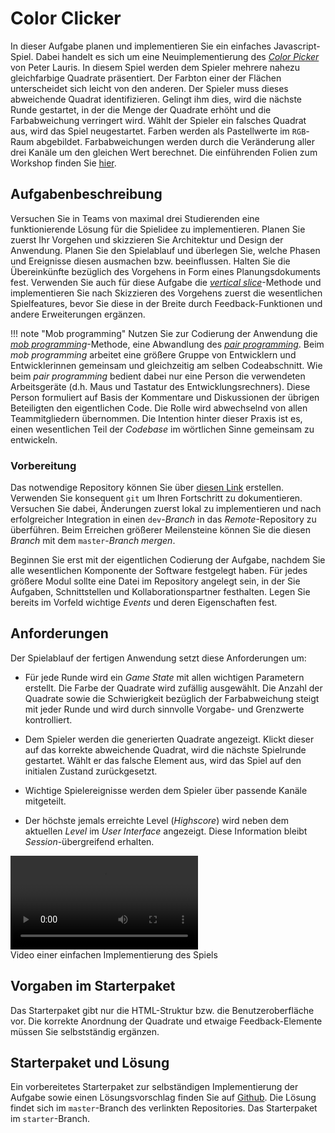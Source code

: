 <a class="github-button button" href="https://github.com/Multimedia-Engineering-Regensburg-Demos/MME-Color-Clicker"></a> 
# Color Clicker

In dieser Aufgabe planen und implementieren Sie ein einfaches Javascript-Spiel. Dabei handelt es sich um eine Neuimplementierung des [*Color Picker*](https://gamejolt.com/games/color-picker/35110) von Peter Lauris. In diesem Spiel werden dem Spieler mehrere nahezu gleichfarbige Quadrate präsentiert. Der Farbton einer der Flächen unterscheidet sich leicht von den anderen. Der Spieler muss dieses abweichende Quadrat identifizieren. Gelingt ihm dies, wird die nächste Runde gestartet, in der die Menge der Quadrate erhöht und die Farbabweichung verringert wird. Wählt der Spieler ein falsches Quadrat aus, wird das Spiel neugestartet. Farben werden als Pastellwerte im `RGB`-Raum abgebildet. Farbabweichungen werden durch die Veränderung aller drei Kanäle um den gleichen Wert berechnet. Die einführenden Folien zum Workshop finden Sie [hier](../files/MME-Workshop-II-Intro.pdf).

## Aufgabenbeschreibung

Versuchen Sie in Teams von maximal drei Studierenden eine funktionierende Lösung für die Spielidee zu implementieren. Planen Sie zuerst Ihr Vorgehen und skizzieren Sie Architektur und Design der Anwendung. Planen Sie den Spielablauf und überlegen Sie, welche Phasen und Ereignisse diesen ausmachen bzw. beeinflussen. Halten Sie die Übereinkünfte bezüglich des Vorgehens in Form eines Planungsdokuments fest. Verwenden Sie auch für diese Aufgabe die [*vertical slice*](https://en.wikipedia.org/wiki/Vertical_slice)-Methode und implementieren Sie nach Skizzieren des Vorgehens zuerst die wesentlichen Spielfeatures, bevor Sie diese in der Breite durch Feedback-Funktionen und andere Erweiterungen ergänzen.

!!! note "Mob programming"
	Nutzen Sie zur Codierung der Anwendung die [*mob programming*](https://en.wikipedia.org/wiki/Mob_programming)-Methode, eine Abwandlung des [*pair programming*](../MME/pair-programming.md). Beim *mob programming* arbeitet eine größere Gruppe von Entwicklern und Entwicklerinnen gemeinsam und gleichzeitig am selben Codeabschnitt. Wie beim *pair programming* bedient dabei nur eine Person die verwendeten Arbeitsgeräte (d.h. Maus und Tastatur des Entwicklungsrechners). Diese Person formuliert auf Basis der Kommentare und Diskussionen der übrigen Beteiligten den eigentlichen Code. Die Rolle wird abwechselnd von allen Teammitgliedern übernommen. Die Intention hinter dieser Praxis ist es, einen wesentlichen Teil der *Codebase* im wörtlichen Sinne gemeinsam zu entwickeln.

### Vorbereitung

Das notwendige Repository können Sie über [diesen Link](https://classroom.github.com/g/AVItOiRr) erstellen. Verwenden Sie konsequent `git` um Ihren Fortschritt zu dokumentieren. Versuchen Sie dabei, Änderungen zuerst lokal zu implementieren und nach erfolgreicher Integration in einen `dev`-*Branch* in das *Remote*-Repository zu überführen. Beim Erreichen größerer Meilensteine können Sie die diesen *Branch* mit dem `master`-*Branch* *mergen*.

Beginnen Sie erst mit der eigentlichen Codierung der Aufgabe, nachdem Sie alle wesentlichen Komponente der Software festgelegt haben. Für jedes größere Modul sollte eine Datei im Repository angelegt sein, in der Sie Aufgaben, Schnittstellen und Kollaborationspartner festhalten. Legen Sie bereits im Vorfeld wichtige *Events* und deren Eigenschaften fest.

## Anforderungen

Der Spielablauf der fertigen Anwendung setzt diese Anforderungen um:

- Für jede Runde wird ein *Game State* mit allen wichtigen Parametern erstellt. Die Farbe der Quadrate wird zufällig ausgewählt. Die Anzahl der Quadrate sowie die Schwierigkeit bezüglich der Farbabweichung steigt mit jeder Runde und wird durch sinnvolle Vorgabe- und Grenzwerte kontrolliert.

- Dem Spieler werden die generierten Quadrate angezeigt. Klickt dieser auf das korrekte abweichende Quadrat, wird die nächste Spielrunde gestartet. Wählt er das falsche Element aus, wird das Spiel auf den initialen Zustand zurückgesetzt.

- Wichtige Spielereignisse werden dem Spieler über passende Kanäle mitgeteilt.

- Der höchste jemals erreichte Level (*Highscore*) wird neben dem aktuellen *Level* im *User Interface* angezeigt. Diese Information bleibt *Session*-übergreifend erhalten.


<video controls>
  <source src="../videos/color-clicker-demo.mp4" type="video/mp4">
  	Ihr Browser unterstützt die Wiedergabe dieses Videos leider nicht.
</video> 

<div class="img-label">Video einer einfachen Implementierung des Spiels</div>


## Vorgaben im Starterpaket

Das Starterpaket gibt nur die HTML-Struktur bzw. die Benutzeroberfläche vor. Die korrekte Anordnung der Quadrate und etwaige Feedback-Elemente müssen Sie selbstständig ergänzen.

## Starterpaket und Lösung

Ein vorbereitetes Starterpaket zur selbständigen Implementierung der Aufgabe sowie einen Lösungsvorschlag finden Sie auf [Github](https://github.com/Multimedia-Engineering-Regensburg-Demos/MME-Color-Clicker). Die Lösung findet sich im `master`-Branch des verlinkten Repositories. Das Starterpaket im `starter`-Branch.